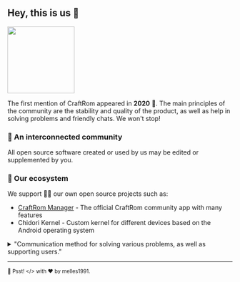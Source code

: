 ## Hey, this is us 👋

<img align='center' src='https://www.craft-rom.pp.ua/images/file/craftrom-manager.png' width='150"'>

The first mention of CraftRom appeared in **2020** 🤯. The main principles of the community are the stability and quality of the product, as well as help in solving problems and friendly chats. We won't stop!

### 🍿 An interconnected community

All open source software created or used by us may be edited or supplemented by you.

### 🦦 Our ecosystem

We support 🧙‍♂️ our own open source projects such as:

- [CraftRom Manager](https://github.com/CraftRom/CraftRom-Manager) - The official CraftRom community app with many features
- Chidori Kernel - Custom kernel for different devices based on the Android operating system


<details> 
	<summary>"Communication method for solving various problems, as well as supporting users."</summary>
	<br>
	<ul>
	<li><a href="https://t.me/craft_rom">Telegram group</a> - For a discussion of devices, features, or just a general conversation about Android, check out our telegram.</li>
	<li><a href="https://t.me/ct_host">Telegram news channel</a> - Update ROMs, kernels and other news.</li>
	</ul>
</details>

---

<sub>🤫 Psst! </> with ❤️ by melles1991.</sub>
